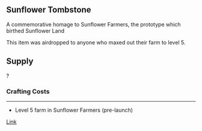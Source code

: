 ## Sunflower Tombstone

A commemorative homage to Sunflower Farmers, the prototype which birthed Sunflower Land

This item was airdropped to anyone who maxed out their farm to level 5.

## Supply

?

### Crafting Costs

---

- Level 5 farm in Sunflower Farmers (pre-launch)

[Link](https://docs.sunflower-land.com/crafting-guide)
